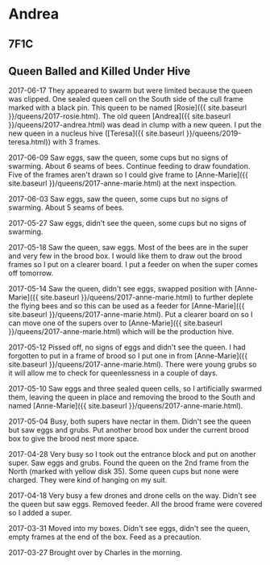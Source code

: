 # Andrea
## 7F1C 
## Queen Balled and Killed Under Hive

2017-06-17 They appeared to swarm but were limited because the queen was clipped.  One sealed queen cell on the South side of the cull frame marked with a black pin.  This queen to be named [Rosie]({{ site.baseurl }}/queens/2017-rosie.html).  The old queen [Andrea]({{ site.baseurl }}/queens/2017-andrea.html) was dead in clump with a new queen.  I put the new queen in a nucleus hive ([Teresa]({{ site.baseurl }}/queens/2019-teresa.html)) with 3 frames.

2017-06-09 Saw eggs, saw the queen, some cups but no signs of swarming.  About 6 seams of bees.  Continue feeding to draw foundation.  Five of the frames aren't drawn so I could give frame to  [Anne-Marie]({{ site.baseurl }}/queens/2017-anne-marie.html) at the next inspection.

2017-06-03 Saw eggs, saw the queen, some cups but no signs of swarming.  About 5 seams of bees.

2017-05-27 Saw eggs, didn't see the queen, some cups but no signs of swarming.

2017-05-18 Saw the queen, saw eggs.  Most of the bees are in the super and very few in the brood box.  I would like them to draw out the brood frames so I put on a clearer board.  I put a feeder on when the super comes off tomorrow.

2017-05-14 Saw the queen, didn't see eggs, swapped position with [Anne-Marie]({{ site.baseurl }}/queens/2017-anne-marie.html) to further deplete the flying bees and so this can be used as a feeder for [Anne-Marie]({{ site.baseurl }}/queens/2017-anne-marie.html).  Put a clearer board on so I can move one of the supers over to  [Anne-Marie]({{ site.baseurl }}/queens/2017-anne-marie.html) which will be the production hive.

2017-05-12 Pissed off, no signs of eggs and didn't see the queen.  I had forgotten to put in a frame of brood so I put one in from [Anne-Marie]({{ site.baseurl }}/queens/2017-anne-marie.html).  There were young grubs so it will allow me to check for queenlessness in a couple of days.

2017-05-10  Saw eggs and three sealed queen cells, so I artificially swarmed them, leaving the queen in place and removing the brood to the South and named [Anne-Marie]({{ site.baseurl }}/queens/2017-anne-marie.html).  

2017-05-04 Busy, both supers have nectar in them.  Didn't see the queen but saw eggs and grubs.  Put another brood box under the current brood box to give the brood nest more space.

2017-04-28 Very busy so I took out the entrance block and put on another super.  Saw eggs and grubs.  Found the queen on the 2nd frame from the North (marked with yellow disk 35).  Some queen cups but none were charged.  They were kind of hanging on my suit.

2017-04-18 Very busy a few drones and drone cells on the way.  Didn't see the queen but saw eggs.  Removed feeder.  All the brood frame were covered so I added a super.

2017-03-31 Moved into my boxes.  Didn't see eggs, didn't see the queen, empty frames at the end of the box.  Feed as a precaution.

2017-03-27 Brought over by Charles in the morning.